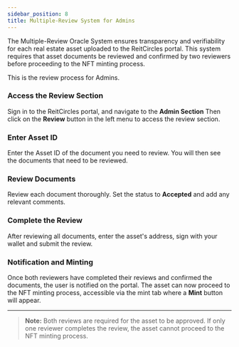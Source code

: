 ```yaml
---
sidebar_position: 8
title: Multiple-Review System for Admins
---
```


The Multiple-Review Oracle System ensures transparency and verifiability for each real estate asset uploaded to the ReitCircles portal. This system requires that asset documents be reviewed and confirmed by two reviewers before proceeding to the NFT minting process.

This is the review process for Admins.

### Access the Review Section

Sign in to the ReitCircles portal, and navigate to the **Admin Section** Then click on the **Review** button in the left menu to access the review section.

### Enter Asset ID

Enter the Asset ID of the document you need to review. You will then see the documents that need to be reviewed.

### Review Documents

Review each document thoroughly. Set the status to **Accepted** and add any relevant comments.

### Complete the Review

After reviewing all documents, enter the asset's address, sign with your wallet and submit the review.

### Notification and Minting

Once both reviewers have completed their reviews and confirmed the documents, the user is notified on the portal. The asset can now proceed to the NFT minting process, accessible via the mint tab where a **Mint** button will appear.

---

> **Note:** Both reviews are required for the asset to be approved. If only one reviewer completes the review, the asset cannot proceed to the NFT minting process.